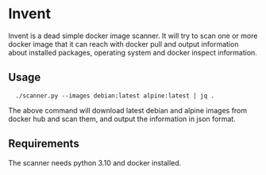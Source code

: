 # Invent

Invent is a dead simple docker image scanner. It will try to scan one or more docker image that it can reach with docker pull and output information about installed packages, operating system and docker inspect information.

## Usage
```
  ./scanner.py --images debian:latest alpine:latest | jq .
```

The above command will download latest debian and alpine images from docker hub and scan them, and output the information in json format.

## Requirements
The scanner needs python 3.10 and docker installed.

